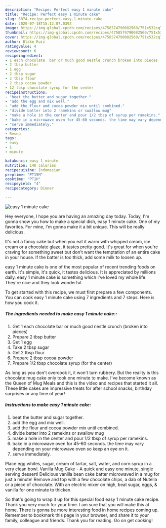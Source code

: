 ```yaml
---
description: "Recipe: Perfect easy 1 minute cake"
title: "Recipe: Perfect easy 1 minute cake"
slug: 6874-recipe-perfect-easy-1-minute-cake
date: 2020-07-18T15:12:07.039Z
image: https://img-global.cpcdn.com/recipes/4758574790082560/751x532cq70/easy-1-minute-cake-recipe-main-photo.jpg
thumbnail: https://img-global.cpcdn.com/recipes/4758574790082560/751x532cq70/easy-1-minute-cake-recipe-main-photo.jpg
cover: https://img-global.cpcdn.com/recipes/4758574790082560/751x532cq70/easy-1-minute-cake-recipe-main-photo.jpg
author: Blake Ruiz
ratingvalue: 4
reviewcount: 6
recipeingredient:
- 1 each chocolate  bar or much good nestle crunch broken into pieces
- 2 tbsp butter
- 1 egg
- 2 tbsp sugar
- 2 tbsp flour
- 2 tbsp cocoa powder
- 12 tbsp chocolate syrup for the center
recipeinstructions:
- "beat the butter and sugar together."
- "add the egg and mix well."
- "add the flour and cocoa powder mix until combined."
- "divide batter into 2 ramekins or swallow mug"
- "make a hole in the center and pour 1/2 tbsp of syrup per ramekins."
- "bake in a microwave oven for 45-60 seconds. the time may vary depending on your microwave oven so keep an eye on it."
- "serve immediately."
categories:
- Resep
tags:
- easy
- 1
- minute

katakunci: easy 1 minute
nutrition: 140 calories
recipecuisine: Indonesian
preptime: "PT15M"
cooktime: "PT1H"
recipeyield: "4"
recipecategory: Dinner

---
```



![easy 1 minute cake](https://img-global.cpcdn.com/recipes/4758574790082560/751x532cq70/easy-1-minute-cake-recipe-main-photo.jpg)

Hey everyone, I hope you are having an amazing day today. Today, I'm gonna show you how to make a special dish, easy 1 minute cake. One of my favorites. For mine, I'm gonna make it a bit unique. This will be really delicious.

It&#39;s not a fancy cake but when you eat it warm with whipped cream, ice cream or a chocolate glaze, it tastes pretty good. It&#39;s great for when you&#39;re craving for something sweet but don&#39;t want the temptation of an entire cake in your house. If the batter is too thick, add some milk to loosen up.

easy 1 minute cake is one of the most popular of recent trending foods on earth. It's simple, it's quick, it tastes delicious. It is appreciated by millions daily. easy 1 minute cake is something which I've loved my whole life. They're nice and they look wonderful.


To get started with this recipe, we must first prepare a few components. You can cook easy 1 minute cake using 7 ingredients and 7 steps. Here is how you cook it.

##### The ingredients needed to make easy 1 minute cake::

1. Get 1 each chocolate  bar or much good nestle crunch (broken into pieces)
1. Prepare 2 tbsp butter
1. Get 1 egg
1. Take 2 tbsp sugar
1. Get 2 tbsp flour
1. Prepare 2 tbsp cocoa powder
1. Prepare 1/2 tbsp chocolate syrup (for the center)


As long as you don&#39;t overcook it, it won&#39;t turn rubbery. But the reality is this chocolate mug cake only took one minute to make. I&#39;ve become known as the Queen of Mug Meals and this is the video and recipes that started it all. These little cakes are impressive treats for after school snacks, birthday surprises or any time of year! 

##### Instructions to make easy 1 minute cake:

1. beat the butter and sugar together.
1. add the egg and mix well.
1. add the flour and cocoa powder mix until combined.
1. divide batter into 2 ramekins or swallow mug
1. make a hole in the center and pour 1/2 tbsp of syrup per ramekins.
1. bake in a microwave oven for 45-60 seconds. the time may vary depending on your microwave oven so keep an eye on it.
1. serve immediately.


Place egg whites, sugar, cream of tartar, salt, water, and corn syrup in a very clean bowl. Vanilla Mug Cake - A quick and easy one minute, single serving dessert! Delicious vanilla bean cake batter microwaved in a mug for just a minute! Remove and top with a few chocolate chips, a dab of Nutella or a piece of chocolate. With an electric mixer on high, beat sugar, eggs, &amp; vanilla for one minute to thicken. 

So that's going to wrap it up for this special food easy 1 minute cake recipe. Thank you very much for your time. I am sure that you will make this at home. There is gonna be more interesting food in home recipes coming up. Remember to bookmark this page in your browser, and share it to your family, colleague and friends. Thank you for reading. Go on get cooking!
